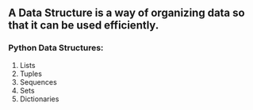 
## A Data Structure is a way of organizing data so that it can be used efficiently. 

### Python Data Structures:

1. Lists
2. Tuples
3. Sequences
4. Sets
5. Dictionaries
